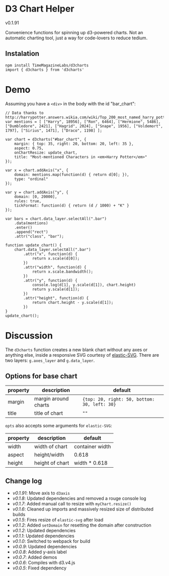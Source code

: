 D3 Chart Helper
========
v0.1.91

Convenience functions for spinning up d3-powered charts. Not an automatic charting tool, just a way for code-lovers to reduce tedium.

## Instalation

	npm install TimeMagazineLabs/d3charts
	import { d3charts } from 'd3charts'

# Demo

Assuming you have a `<div>` in the body with the id "bar_chart":

	// Data thanks to http://harrypotter.answers.wikia.com/wiki/Top_200_most_named_harry_potter_characters_s
	var mentions = [ ["Harry", 18956], ["Ron", 6464], ["Hermione", 5486], ["Dumbledore", 2421], ["Hagrid", 2024], ["Snape", 1956], ["Voldemort", 1797], ["Sirius", 1471], ["Draco", 1198] ];

	var chart = d3charts("#bar_chart", {
	    margin: { top: 35, right: 20, bottom: 20, left: 35 },
	    aspect: 0.75,
	    onChartResize: update_chart,
	    title: "Most-mentioned Characters in <em>Harry Potter</em>"
	});

	var x = chart.addAxis("x", {
		domain: mentions.map(function(d) { return d[0]; }),
		type: "ordinal"
	});

	var y = chart.addAxis("y", {
		domain: [0, 20000],
		rules: true,
		tickFormat: function(d) { return (d / 1000) + "K" }
	});

	var bars = chart.data_layer.selectAll(".bar")
		.data(mentions)
		.enter()
		.append("rect")
	  	.attr("class", "bar");

	function update_chart() {	
		chart.data_layer.selectAll(".bar")
			.attr("x", function(d) {
				return x.scale(d[0]);
			})
			.attr("width", function(d) {
				return x.scale.bandwidth();
			})
			.attr("y", function(d) {
				console.log(d[1], y.scale(d[1]), chart.height)
				return y.scale(d[1]);
			})
			.attr("height", function(d) {
				return chart.height - y.scale(d[1]);
			})
	}
	update_chart();

# Discussion

The `d3charts` function creates a new blank chart without any axes or anything else, inside a responsive SVG courtesy of [elastic-SVG](https://github.com/TimeMagazine/elastic-svg). There are two layers: `g.axes_layer` and `g.data_layer`.

## Options for base chart

|property|description|default|
|--------|-------|-----------|
|margin  |margin around charts|`{top: 20, right: 50, bottom: 30, left: 30}`|
|title   |title of chart|`""`|

`opts` also accepts some arguments for `elastic-SVG`:

|property|description|default|
|--------|-------|-----------|
| width   |width of chart|container width|
| aspect  |height/width|0.618|
| height  |height of chart|width * 0.618|

## Change log
+ *v0.1.91*: Move axis to `d3axis`
+ *v0.1.8*: Updated dependencies and removed a rouge console log
+ *v0.1.7*: Added manual call to resize with `myChart.resize()`
+ *v0.1.6*: Cleaned up imports and massively resized size of distributed builds
+ *v0.1.5*: Fires resize of `elastic-svg` after load
+ *v0.1.2*: Added `setDomain` for resetting the domain after construction
+ *v0.1.2*: Updated dependencies
+ *v0.1.1*: Updated dependencies
+ *v0.1.0*: Switched to webpack for build
+ *v0.0.9*: Updated dependencies
+ *v0.0.8*: Added y-axis label
+ *v0.0.7*: Added demos
+ *v0.0.6*: Compiles with d3.v4.js
+ *v0.0.5*: Fixed dependency
